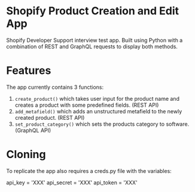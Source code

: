 # Shopify Product Creation and Edit App

Shopify Developer Support interview test app. Built using Python with a combination of REST and GraphQL requests to display both methods.


# Features

The app currently contains 3 functions:

1. `create_product()` which takes user input for the product name and creates a product with some predefined fields. (REST API)
2. `add_metafield()` which adds an unstructured metafield to the newly created product. (REST API)
3. `set_product_category()` which sets the products category to software. (GraphQL API)

# Cloning
To replicate the app also requires a creds.py file with the variables:

api_key = 'XXX'
api_secret = 'XXX'
api_token = 'XXX'
